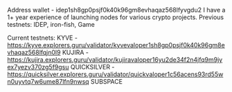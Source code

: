 Address wallet - idep1sh8gp0psjf0k40k96gm8evhaqaz568lfyvgdu2
I have a 1+ year experience of launching nodes for various crypto projects.
Previous testnets:
IDEP, iron-fish, Game

Current testnets:
KYVE - https://kyve.explorers.guru/validator/kyvevaloper1sh8gp0psjf0k40k96gm8evhaqaz568lfqjn0l9
KUJIRA - https://kujira.explorers.guru/validator/kujiravaloper16yu2de34f2n4jfq9m9jyex7yezv370zg5f9gsu
QUICKSILVER - https://quicksilver.explorers.guru/validator/quickvaloper1c56acens93rd55wn0uyvtq7w6ume87lfn9nwsq
SUBSPACE 
